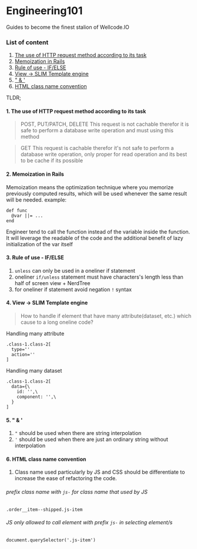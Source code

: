 # Engineering101
Guides to become the finest stalion of Wellcode.IO


### List of content
1. [The use of HTTP request method according to its task](#1-the-use-of-http-request-method-according-to-its-task)
2. [Memoization in Rails](#2-memoization-in-rails)
3. [Rule of use - IF/ELSE ](#3-rule-of-use---ifelse)
4. [View -> SLIM Template engine](#4-view---slim-template-engine)
5. [" & '](#5---)
6. [HTML class name convention](#6-html-class-name-convention)


TLDR;

#### 1. The use of HTTP request method according to its task

> POST, PUT/PATCH, DELETE
> This request is not cachable therefor it is safe to perform a database write operation and must using this method


> GET
> This request is cachable therefor it's not safe to perform a database write operation, only proper for read operation and its best to be cache if its possible



#### 2. Memoization in Rails
Memoization means the optimization technique where you memorize previously computed results, which will be used whenever the same result will be needed.
example:
```
def func
  @var ||= ...
end
```
Engineer tend to call the function instead of the variable inside the function.
It will leverage the readable of the code and the additional benefit of lazy initialization of the var itself



#### 3. Rule of use - IF/ELSE 
1. `unless` can only be used in a oneliner if statement
2. oneliner `if/unless` statement must have characters's length less than half of screen view + NerdTree 
3. for oneliner if statement avoid negation `!` syntax

#### 4. View -> SLIM Template engine
> How to handle if element that have many attribute(dataset, etc.) which cause to a long oneline code?

Handling many attribute
```
.class-1.class-2[
  type=''
  action=''
]
```

Handling many dataset
```
.class-1.class-2[
  data={\
    id: '',\
    component: '',\
  }
]
```


#### 5. " & '
1. `"` should be used when there are string interpolation
2. `'` should be used when there are just an ordinary string without interpolation


#### 6. HTML class name convention
1. Class name used particularly by JS and CSS should be differentiate to increase the ease of refactoring the code.
###### prefix class name with `js-` for class name that used by JS
```
.order__item--shipped.js-item
```
###### JS only allowed to call element with prefix `js-` in selecting element/s
```
document.querySelector('.js-item')
```
